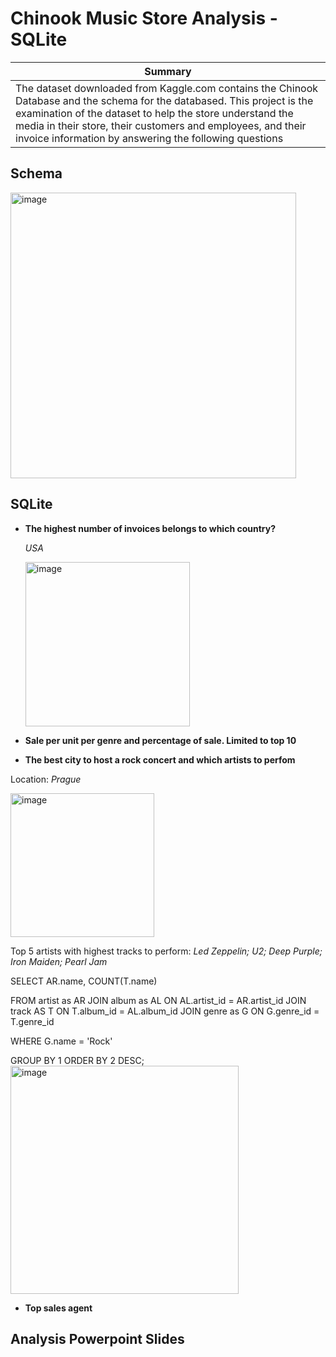 # Chinook Music Store Analysis - SQLite

| Summary | 
| ----------- | 
|The dataset downloaded from Kaggle.com contains the Chinook Database and the schema for the databased. This project is the examination of the dataset to help the store understand the media in their store, their customers and employees, and their invoice information by answering the following questions|

## Schema
<img width="457" alt="image" src="https://github.com/Kshaamini/Chinook-Music-Store-Analysis-SQLite/assets/139740694/f9c46b56-b35f-4678-b079-e9cb118e3b90">


## SQLite
- **The highest number of invoices belongs to which country?**
  
  *USA*
  
  <img width="263" alt="image" src="https://github.com/Kshaamini/DataAnalysis-SQL/assets/139740694/d26a2c0e-95d9-4074-b357-923f9c587c70">

- **Sale per unit per genre and percentage of sale. Limited to top 10**

- **The best city to host a rock concert and which artists to perfom**

Location: *Prague*

<img width="230" alt="image" src="https://github.com/Kshaamini/DataAnalysis-SQL/assets/139740694/1178fa95-fc01-486a-9a47-7949adb0bd76">

Top 5 artists with highest tracks to perform: *Led Zeppelin; U2; Deep Purple; Iron Maiden; Pearl Jam*

SELECT AR.name, COUNT(T.name)

FROM artist as AR
JOIN album as AL ON AL.artist_id = AR.artist_id
JOIN track AS T ON T.album_id = AL.album_id
JOIN genre as G ON G.genre_id = T.genre_id

WHERE G.name = 'Rock'

GROUP BY 1
ORDER BY 2 DESC;
<img width="365" alt="image" src="https://github.com/Kshaamini/Chinook-Music-Store-Analysis-SQLite/assets/139740694/b6264bb2-b809-4cf5-98e8-6f6e76feab02">


- **Top sales agent**

## Analysis Powerpoint Slides
